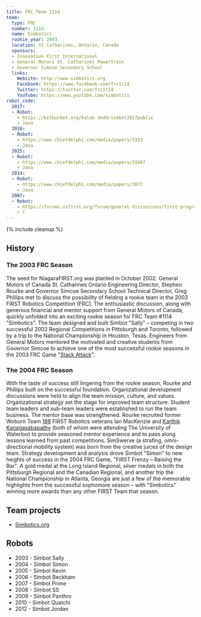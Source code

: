 ```yaml
---
title: FRC Team 1114
team:
  type: FRC
  number: 1114
  name: Simbotics
  rookie_year: 2003
  location: St Catharines, Ontario, Canada
  sponsors:
  - Innovation First International
  - General Motors St. Catharines Powertrain
  - Governor Simcoe Secondary School
  links:
    Website: http://www.simbotics.org
    Facebook: https://www.facebook.com/frc1114
    Twitter: https://twitter.com/frc1114
    YouTube: https://www.youtube.com/simbotics
robot_code:
  2017:
  - Robot:
    - https://bitbucket.org/kaleb_dodd/simbot2017public
    - Java
  2016:
  - Robot:
    - https://www.chiefdelphi.com/media/papers/3323
    - Java
  2015:
  - Robot:
    - https://www.chiefdelphi.com/media/papers/3180?
    - Java
  2014:
  - Robot:
    - https://www.chiefdelphi.com/media/papers/3072
    - Java
  2007:
  - Robot:
    - https://forums.usfirst.org/forum/general-discussions/first-programs/first-robotics-competition/competition-discussion/programming-aa/c-c-ac/4325-team-1114-c-example-code
    - C
---
```


{% include cleanup %}

## History

### The 2003 FRC Season

The seed for NiagaraFIRST.org was planted in October 2002\. General Motors of Canada St. Catharines Ontario Engineering Director, Stephen Rourke and Governor Simcoe Secondary School Technical Director, Greg Phillips met to discuss the possibility of fielding a rookie team in the 2003 FIRST Robotics Competition (FRC). The enthusiastic discussion, along with generous financial and mentor support from General Motors of Canada, quickly unfolded into an exciting rookie season for FRC Team #1114 "Simbotics". The team designed and built Simbot "Sally" – competing in two successful 2003 Regional Competitions in Pittsburgh and Toronto, followed by a trip to the National Championship in Houston, Texas. Engineers from General Motors mentored the motivated and creative students from Governor Simcoe to achieve one of the most successful rookie seasons in the 2003 FRC Game "[Stack Attack](stack-attack)".

### The 2004 FRC Season

With the taste of success still lingering from the rookie season, Rourke and Phillips built on the successful foundation. Organizational development discussions were held to align the team mission, culture, and values. Organizational strategy set the stage for improved team structure. Student team leaders and sub-team leaders were established to run the team business. The mentor base was strengthened. Rourke recruited former Woburn Team [188](/frc0000/188) FIRST Robotics veterans Ian MacKenzie and [Karthik Kanagasabapathy](Karthik_Kanagasabapathy "Karthik
Kanagasabapathy") (both of whom were attending The University of Waterloo) to provide seasoned mentor experience and to pass along lessons learned from past competitions. SimSwerve (a strafing, omni-directional mobility system) was born from the creative juices of the design team. Strategy development and analysis drove Simbot "Simon" to new heights of success in the 2004 FRC Game, "FIRST Frenzy – Raising the Bar". A gold medal at the Long Island Regional, silver medals in both the Pittsburgh Regional and the Canadian Regional, and another trip the National Championship in Atlanta, Georgia are just a few of the memorable highlights from the successful sophomore season – with "Simbotics" winning more awards than any other FIRST Team that season.

## Team projects

- [Simbotics.org](http://www.simbotics.org "http://www.simbotics.org")

## Robots

- 2003 - Simbot Sally
- 2004 - Simbot Simon
- 2005 - Simbot Kevin
- 2006 - Simbot Beckham
- 2007 - Simbot Prime
- 2008 - Simbot SS
- 2009 - Simbot Panthro
- 2010 - Simbot Quatchi
- 2012 - Simbot Jordan
